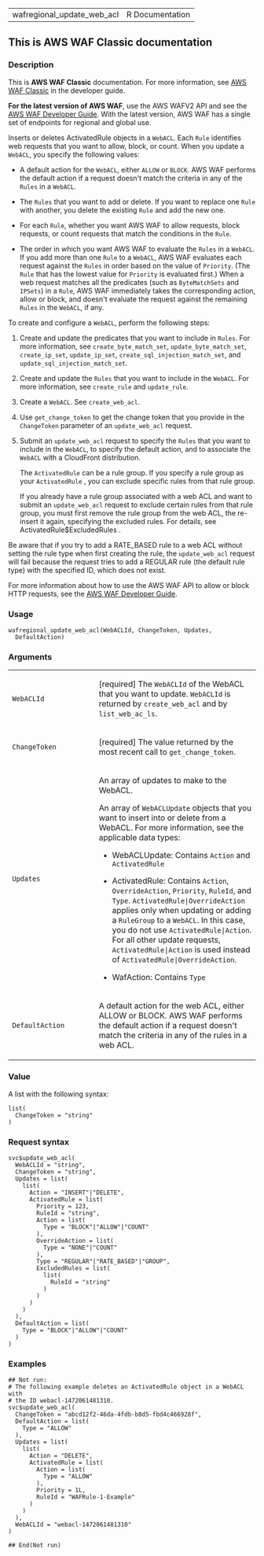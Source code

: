 <table style="width: 100%;">
<tbody>
<tr class="odd">
<td>wafregional_update_web_acl</td>
<td style="text-align: right;">R Documentation</td>
</tr>
</tbody>
</table>

## This is AWS WAF Classic documentation

### Description

This is **AWS WAF Classic** documentation. For more information, see
[AWS WAF
Classic](https://docs.aws.amazon.com/waf/latest/developerguide/classic-waf-chapter.html)
in the developer guide.

**For the latest version of AWS WAF**, use the AWS WAFV2 API and see the
[AWS WAF Developer
Guide](https://docs.aws.amazon.com/waf/latest/developerguide/waf-chapter.html).
With the latest version, AWS WAF has a single set of endpoints for
regional and global use.

Inserts or deletes ActivatedRule objects in a `WebACL`. Each `Rule`
identifies web requests that you want to allow, block, or count. When
you update a `WebACL`, you specify the following values:

-   A default action for the `WebACL`, either `ALLOW` or `BLOCK`. AWS
    WAF performs the default action if a request doesn't match the
    criteria in any of the `Rules` in a `WebACL`.

-   The `Rules` that you want to add or delete. If you want to replace
    one `Rule` with another, you delete the existing `Rule` and add the
    new one.

-   For each `Rule`, whether you want AWS WAF to allow requests, block
    requests, or count requests that match the conditions in the `Rule`.

-   The order in which you want AWS WAF to evaluate the `Rules` in a
    `WebACL`. If you add more than one `Rule` to a `WebACL`, AWS WAF
    evaluates each request against the `Rules` in order based on the
    value of `Priority`. (The `Rule` that has the lowest value for
    `Priority` is evaluated first.) When a web request matches all the
    predicates (such as `ByteMatchSets` and `IPSets`) in a `Rule`, AWS
    WAF immediately takes the corresponding action, allow or block, and
    doesn't evaluate the request against the remaining `Rules` in the
    `WebACL`, if any.

To create and configure a `WebACL`, perform the following steps:

1.  Create and update the predicates that you want to include in
    `Rules`. For more information, see `create_byte_match_set`,
    `update_byte_match_set`, `create_ip_set`, `update_ip_set`,
    `create_sql_injection_match_set`, and
    `update_sql_injection_match_set`.

2.  Create and update the `Rules` that you want to include in the
    `WebACL`. For more information, see `create_rule` and `update_rule`.

3.  Create a `WebACL`. See `create_web_acl`.

4.  Use `get_change_token` to get the change token that you provide in
    the `ChangeToken` parameter of an `update_web_acl` request.

5.  Submit an `update_web_acl` request to specify the `Rules` that you
    want to include in the `WebACL`, to specify the default action, and
    to associate the `WebACL` with a CloudFront distribution.

    The `ActivatedRule` can be a rule group. If you specify a rule group
    as your `ActivatedRule` , you can exclude specific rules from that
    rule group.

    If you already have a rule group associated with a web ACL and want
    to submit an `update_web_acl` request to exclude certain rules from
    that rule group, you must first remove the rule group from the web
    ACL, the re-insert it again, specifying the excluded rules. For
    details, see ActivatedRule$ExcludedRules .

Be aware that if you try to add a RATE\_BASED rule to a web ACL without
setting the rule type when first creating the rule, the `update_web_acl`
request will fail because the request tries to add a REGULAR rule (the
default rule type) with the specified ID, which does not exist.

For more information about how to use the AWS WAF API to allow or block
HTTP requests, see the [AWS WAF Developer
Guide](https://docs.aws.amazon.com/waf/latest/developerguide/).

### Usage

    wafregional_update_web_acl(WebACLId, ChangeToken, Updates,
      DefaultAction)

### Arguments

<table>
<colgroup>
<col style="width: 35%" />
<col style="width: 65%" />
</colgroup>
<tbody>
<tr class="odd">
<td><code
id="wafregional_update_web_acl_:_WebACLId">WebACLId</code></td>
<td><p>[required] The <code>WebACLId</code> of the WebACL that you want
to update. <code>WebACLId</code> is returned by
<code>create_web_acl</code> and by <code>list_web_ac_ls</code>.</p></td>
</tr>
<tr class="even">
<td><code
id="wafregional_update_web_acl_:_ChangeToken">ChangeToken</code></td>
<td><p>[required] The value returned by the most recent call to
<code>get_change_token</code>.</p></td>
</tr>
<tr class="odd">
<td><code id="wafregional_update_web_acl_:_Updates">Updates</code></td>
<td><p>An array of updates to make to the WebACL.</p>
<p>An array of <code>WebACLUpdate</code> objects that you want to insert
into or delete from a WebACL. For more information, see the applicable
data types:</p>
<ul>
<li><p>WebACLUpdate: Contains <code>Action</code> and
<code>ActivatedRule</code></p></li>
<li><p>ActivatedRule: Contains <code>Action</code>,
<code>OverrideAction</code>, <code>Priority</code>, <code>RuleId</code>,
and <code>Type</code>. <code>ActivatedRule|OverrideAction</code> applies
only when updating or adding a <code>RuleGroup</code> to a
<code>WebACL</code>. In this case, you do not use
<code>ActivatedRule|Action</code>. For all other update requests,
<code>ActivatedRule|Action</code> is used instead of
<code>ActivatedRule|OverrideAction</code>.</p></li>
<li><p>WafAction: Contains <code>Type</code></p></li>
</ul></td>
</tr>
<tr class="even">
<td><code
id="wafregional_update_web_acl_:_DefaultAction">DefaultAction</code></td>
<td><p>A default action for the web ACL, either ALLOW or BLOCK. AWS WAF
performs the default action if a request doesn't match the criteria in
any of the rules in a web ACL.</p></td>
</tr>
</tbody>
</table>

### Value

A list with the following syntax:

    list(
      ChangeToken = "string"
    )

### Request syntax

    svc$update_web_acl(
      WebACLId = "string",
      ChangeToken = "string",
      Updates = list(
        list(
          Action = "INSERT"|"DELETE",
          ActivatedRule = list(
            Priority = 123,
            RuleId = "string",
            Action = list(
              Type = "BLOCK"|"ALLOW"|"COUNT"
            ),
            OverrideAction = list(
              Type = "NONE"|"COUNT"
            ),
            Type = "REGULAR"|"RATE_BASED"|"GROUP",
            ExcludedRules = list(
              list(
                RuleId = "string"
              )
            )
          )
        )
      ),
      DefaultAction = list(
        Type = "BLOCK"|"ALLOW"|"COUNT"
      )
    )

### Examples

    ## Not run: 
    # The following example deletes an ActivatedRule object in a WebACL with
    # the ID webacl-1472061481310.
    svc$update_web_acl(
      ChangeToken = "abcd12f2-46da-4fdb-b8d5-fbd4c466928f",
      DefaultAction = list(
        Type = "ALLOW"
      ),
      Updates = list(
        list(
          Action = "DELETE",
          ActivatedRule = list(
            Action = list(
              Type = "ALLOW"
            ),
            Priority = 1L,
            RuleId = "WAFRule-1-Example"
          )
        )
      ),
      WebACLId = "webacl-1472061481310"
    )

    ## End(Not run)
